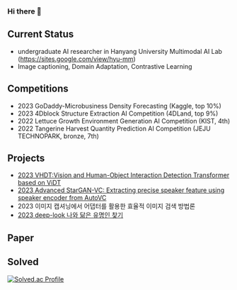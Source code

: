 ### Hi there 👋

## Current Status
- undergraduate AI researcher in Hanyang University Multimodal AI Lab (https://sites.google.com/view/hyu-mm)
- Image captioning, Domain Adaptation, Contrastive Learning

## Competitions
* 2023 GoDaddy-Microbusiness Density Forecasting (Kaggle, top 10%)
* 2023 4Dblock Structure Extraction AI Competition (4DLand, top 9%)
* 2022 Lettuce Growth Environment Generation AI Competition (KIST, 4th)
* 2022 Tangerine Harvest Quantity Prediction AI Competition (JEJU TECHNOPARK, bronze, 7th)

## Projects
* [2023 VHDT:Vision and Human-Object Interaction Detection Transformer based on ViDT](https://github.com/forminju/2023_vidt_hoi/tree/main)
* [2023 Advanced StarGAN-VC: Extracting precise speaker feature using speaker encoder from AutoVC](https://github.com/forminju/2023_capstone)
* 2023 이미지 캡셔닝에서 어댑터를 활용한 효율적 이미지 검색 방법론
* [2023 deep-look 나와 닮은 유명인 찾기](https://deep-look.vercel.app/)

## Paper

## Solved
[![Solved.ac Profile](http://mazassumnida.wtf/api/v2/generate_badge?boj=mnju5026)](https://solved.ac/mnju5026/)

